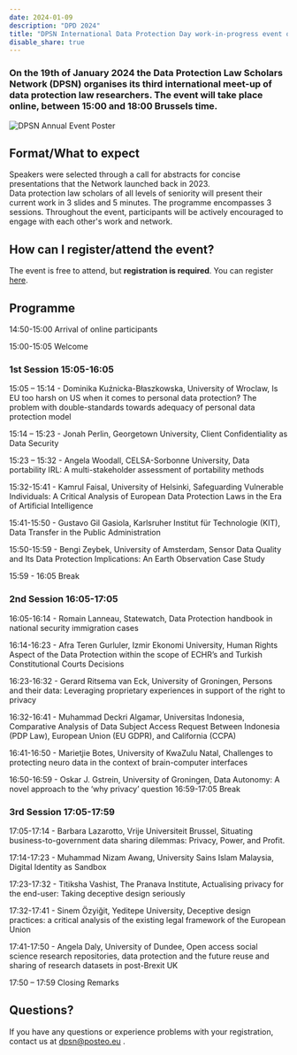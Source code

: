 ```yaml
---
date: 2024-01-09
description: "DPD 2024"
title: "DPSN International Data Protection Day work-in-progress event on Friday 19 January 2024 online (Programme)"
disable_share: true
---
```


### **On the 19th of January 2024 the Data Protection Law Scholars Network (DPSN) organises its third international meet-up of data protection law researchers. The event will take place online, between 15:00 and 18:00 Brussels time.** ###

![DPSN Annual Event Poster](https://github.com/dataprotectionscholarsnetwork/dataprotectionscholarsnetwork.github.io/assets/116156905/6b6b42a8-bfbf-42a7-bad0-6283abe76dfc)
## Format/What to expect ## 

Speakers were selected through a call for abstracts for concise presentations that the Network launched back in 2023.  
Data protection law scholars of all levels of seniority will present their current work in 3 slides and 5 minutes. The programme encompasses 3 sessions. 
Throughout the event, participants will be actively encouraged to engage with each other's work and network.  

## How can I register/attend the event? ##
The event is free to attend, but **registration is required**. You can register [here]( https://ucl.zoom.us/meeting/register/tJEtc--qpzsqHdUfqmA-KTPmrbaADCxMkf3e?_x_zm_rtaid=GJ58PigjR8iuglmUX6-MOA.1702381776580.099e1fe90475c75d1e5a0e34ab4e8413&_x_zm_rhtaid=553#/registration ).

## Programme ##

14:50-15:00 Arrival of online participants

15:00-15:05 Welcome

### 1st Session 15:05-16:05 ###

15:05 – 15:14 - Dominika Kuźnicka-Błaszkowska, University of Wroclaw, Is EU too harsh on US when it comes to personal data protection? The problem with double-standards towards adequacy of personal data protection model

15:14 – 15:23 - Jonah Perlin, Georgetown University, Client Confidentiality as Data Security

15:23 – 15:32 - Angela Woodall, CELSA-Sorbonne University, Data portability IRL: A multi-stakeholder assessment of portability methods

15:32-15:41 - Kamrul Faisal, University of Helsinki, Safeguarding Vulnerable Individuals: A Critical Analysis of European Data Protection Laws in the Era of Artificial Intelligence

15:41-15:50 - Gustavo Gil Gasiola, Karlsruher Institut für Technologie (KIT), Data Transfer in the Public Administration

15:50-15:59 - Bengi Zeybek, University of Amsterdam, Sensor Data Quality and Its Data Protection Implications: An Earth Observation Case Study

15:59 - 16:05 Break


### 2nd Session 16:05-17:05 ###

16:05-16:14 - Romain Lanneau, Statewatch, Data Protection handbook in national security immigration cases
 
16:14-16:23 - Afra Teren Gurluler, Izmir Ekonomi University, Human Rights Aspect of the Data Protection within the scope of ECHR’s and Turkish Constitutional Courts Decisions
 
16:23-16:32 - Gerard Ritsema van Eck, University of Groningen, Persons and their data: Leveraging proprietary experiences in support of the right to privacy
 
16:32-16:41 - Muhammad Deckri Algamar, Universitas Indonesia, Comparative Analysis of Data Subject Access Request Between Indonesia (PDP Law), European Union (EU GDPR), and California (CCPA)
 
16:41-16:50 - Marietjie Botes, University of KwaZulu Natal, Challenges to protecting neuro data in the context of brain-computer interfaces
 
16:50-16:59 - Oskar J. Gstrein, University of Groningen, Data Autonomy: A novel approach to the ‘why privacy’ question
16:59-17:05 Break


### 3rd Session 17:05-17:59 ###

17:05-17:14 - Barbara Lazarotto, Vrije Universiteit Brussel, Situating business-to-government data sharing dilemmas: Privacy, Power, and Profit.

17:14-17:23 - Muhammad Nizam Awang, University Sains Islam Malaysia, Digital Identity as Sandbox

17:23-17:32 - Titiksha Vashist, The Pranava Institute, Actualising privacy for the end-user: Taking deceptive design seriously

17:32-17:41 - Sinem Özyiğit, Yeditepe University, Deceptive design practices: a critical analysis of the existing legal framework of the European Union

17:41-17:50 - Angela Daly, University of Dundee, Open access social science research repositories, data protection and the future reuse and sharing of research datasets in post-Brexit UK

17:50 – 17:59 Closing Remarks


## Questions? ##

If you have any questions or experience problems with your registration, contact us at dpsn@posteo.eu .
